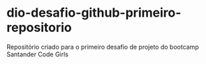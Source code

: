 # dio-desafio-github-primeiro-repositorio
Repositório criado para o primeiro desafio de projeto do bootcamp Santander Code Girls
